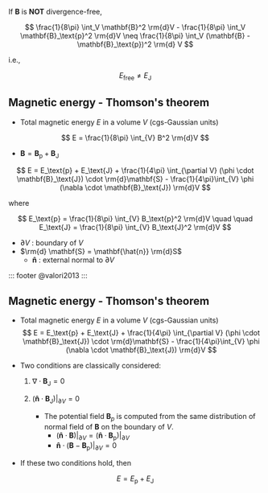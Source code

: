 If $\mathbf{B}$ is **NOT** divergence-free,

$$
\frac{1}{8\pi} \int_V \mathbf{B}^2 \rm{d}V - \frac{1}{8\pi} \int_V \mathbf{B}_\text{p}^2 \rm{d}V 
\neq
\frac{1}{8\pi} \int_V (\mathbf{B} - \mathbf{B}_\text{p})^2 \rm{d} V 
$$

i.e.,


$$
E_\text{free} \neq E_\text{J}
$$

<!---------------------------------------------------------------------------------------------------------------------->

## Magnetic energy - Thomson's theorem

- Total magnetic energy $E$ in a volume $V$ (cgs-Gaussian units)

$$
E = \frac{1}{8\pi} \int_{V} B^2 \rm{d}V
$$

- $\mathbf{B} = \mathbf{B}_\text{p} + \mathbf{B}_\text{J}$

$$
E = E_\text{p} + E_\text{J} + \frac{1}{4\pi} \int_{\partial V} (\phi \cdot \mathbf{B}_\text{J}) \cdot \rm{d}\mathbf{S} - \frac{1}{4\pi}\int_{V} \phi (\nabla \cdot \mathbf{B}_\text{J}) \rm{d}V
$$

where

$$
E_\text{p} = \frac{1}{8\pi} \int_{V} B_\text{p}^2 \rm{d}V 
\quad \quad
E_\text{J} = \frac{1}{8\pi} \int_{V} B_\text{J}^2 \rm{d}V
$$

- $\partial V$ : boundary of $V$
- $\rm{d} \mathbf{S} = \mathbf{\hat{n}} \rm{d}S$
    - $\mathbf{\hat{n}}$ : external normal to $\partial V$


::: footer
@valori2013
:::

<!---------------------------------------------------------------------------------------------------------------------->

## Magnetic energy - Thomson's theorem

- Total magnetic energy $E$ in a volume $V$ (cgs-Gaussian units)
$$
E = E_\text{p} + E_\text{J} + \frac{1}{4\pi} \int_{\partial V} (\phi \cdot \mathbf{B}_\text{J}) \cdot \rm{d}\mathbf{S} - \frac{1}{4\pi}\int_{V} \phi (\nabla \cdot \mathbf{B}_\text{J}) \rm{d}V
$$

- Two conditions are classically considered:
    1. $\nabla \cdot \mathbf{B}_\text{J} = 0$ 

    1. $(\mathbf{\hat{n}} \cdot \mathbf{B}_\text{J})|_{\partial V} = 0$
        - The potential field $\mathbf{B}_p$ is computed from the same distribution of normal field of $\mathbf{B}$ on the boundary of $V$.
            - $(\mathbf{\hat{n}} \cdot \mathbf{B})|_{\partial V} = (\mathbf{\hat{n}} \cdot \mathbf{B}_\text{p})|_{\partial V}$
            - $\mathbf{\hat{n}} \cdot (\mathbf{B} - \mathbf{B}_\text{p})|_{\partial V} = 0$ 


- If these two conditions hold, then

$$
E = E_\text{p} + E_\text{J}
$$
